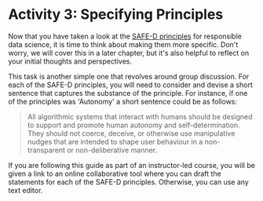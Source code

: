 # Activity 3: Specifying Principles

Now that you have taken a look at the [SAFE-D principles](responsible_ds.md) for responsible data science, it is time to think about making them more specific.
Don't worry, we will cover this in a later chapter, but it's also helpful to reflect on your initial thoughts and perspectives.

This task is another simple one that revolves around group discussion.
For each of the SAFE-D principles, you will need to consider and devise a short sentence that captures the substance of the principle.
For instance, if one of the principles was 'Autonomy' a short sentence could be as follows:

> All algorithmic systems that interact with humans should be designed to support and promote human autonomy and self-determination. They should not coerce, deceive, or otherwise use manipulative nudges that are intended to shape user behaviour in a non-transparent or non-deliberative manner.

If you are following this guide as part of an instructor-led course, you will be given a link to an online collaborative tool where you can draft the statements for each of the SAFE-D principles.
Otherwise, you can use any text editor.
